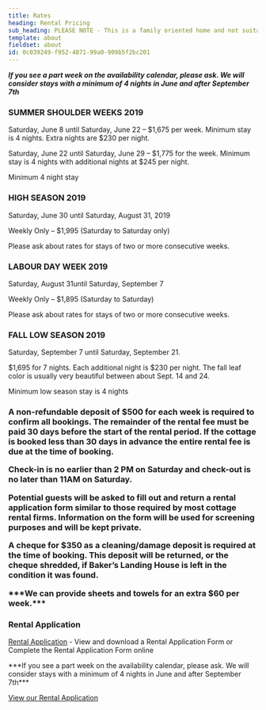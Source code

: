 ```yaml
---
title: Rates
heading: Rental Pricing
sub_heading: PLEASE NOTE - This is a family oriented home and not suitable for groups looking to party.
template: about
fieldset: about
id: 0c039249-f952-4871-99a0-909b5f2bc201
---
```

***If you see a part week on the availability calendar, please ask. We will consider stays with a minimum of 4 nights in June and after September  7th***
<section class="mt-3 p-3">
    <article class="content rounded p-3 bright-blue-bg">
        <h1 class="white-sub-heading">SUMMER SHOULDER WEEKS 2019</h1>
        <p class="white-text">Saturday, June 8 until Saturday, June 22 – $1,675 per week.  Minimum stay is 4 nights.  Extra nights are $230 per night.</p>
        <p class="white-text">Saturday, June 22 until Saturday, June 29 – $1,775 for the week.  Minimum stay is 4 nights with additional nights at $245 per night.</p>
        <p class="white-text">Minimum 4 night stay</p>
    </article>
</section>
<section class="mt-3 p-3">
    <article class="content rounded p-3 bright-blue-bg">
        <h1 class="white-sub-heading">HIGH SEASON 2019</h1>
        <p class="white-text">Saturday, June 30 until Saturday, August 31, 2019</p>
        <p class="white-text">Weekly Only – $1,995 (Saturday to Saturday only)</p>
        <p class="white-text">Please ask about rates for stays of two or more consecutive weeks.</p>
    </article>
</section>
<section class="mt-3 p-3">
    <article class="content rounded p-3 bright-blue-bg">
        <h1 class="white-sub-heading">LABOUR DAY WEEK 2019</h1>
        <p class="white-text">Saturday, August 31until Saturday, September 7</p>
        <p class="white-text">Weekly Only – $1,895 (Saturday to Saturday)</p>
        <p class="white-text">Please ask about rates for stays of two or more consecutive weeks.</p>
    </article>
</section>
<section class="mt-3 p-3">
    <article class="content rounded p-3 bright-blue-bg">
        <h1 class="white-sub-heading">FALL LOW SEASON 2019</h1>
        <p class="white-text">Saturday, September 7 until Saturday, September 21.</p>
        <p class="white-text">$1,695 for 7 nights. Each additional night is $230 per night.  The fall leaf color is usually very beautiful between about Sept. 14 and 24.</p>
        <p class="white-text">Minimum low season stay is 4 nights</p>
    </article>
</section>
<section class="mt-3 p-3">
    <article class="content rounded p-3 bright-blue-bg">
        <h1 class="white-sub-heading"Terms and Conditions</h1>
        <p class="white-text">A non-refundable deposit of $500 for each week is required to confirm all bookings. The remainder of the rental fee must be paid 30 days before the start of the rental period. If the cottage is booked less than 30 days in advance the entire rental fee is due at the time of booking.</p>
        <p class="white-text">Check-in is no earlier than 2 PM on Saturday and check-out is no later than 11AM on Saturday.</p>
        <p class="white-text">Potential guests will be asked to fill out and return a rental application form similar to those required by most cottage rental firms. Information on the form will be used for screening purposes and will be kept private.</p>
        <p class="white-text">A cheque for $350 as a cleaning/damage deposit is required at the time of booking. This deposit will be returned, or the cheque shredded, if Baker’s Landing House is left in the condition it was found.</p>
        <p class="white-text">***We can provide sheets and towels for an extra $60 per week.***</p>
    </article>
</section>
<section class="mt-3 p-3">
    <article class="content rounded p-3 bright-blue-bg">
        <h1 class="white-sub-heading">Rental Application</h1>
        <p class="white-text"><a href="/rental-application">Rental Application</a> - View and download a Rental Application Form or Complete the Rental Application Form online</p>
        <p class="white-text">***If you see a part week on the availability calendar, please ask. We will consider stays with a minimum of 4 nights in June and after September  7th***</p>
    </article>
</section>
<div class="read-more"><a href="/rental-application">View our Rental Application</a></div>
